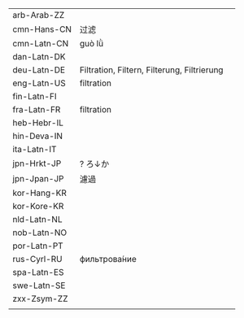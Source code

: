 | | | |
|-|-|-|
| arb-Arab-ZZ |  |  |
| cmn-Hans-CN | 过滤 |  |
| cmn-Latn-CN | guò lǜ |  |
| dan-Latn-DK |  |  |
| deu-Latn-DE | Filtration, Filtern, Filterung, Filtrierung |  |
| eng-Latn-US | filtration |  |
| fin-Latn-FI |  |  |
| fra-Latn-FR | filtration |  |
| heb-Hebr-IL |  |  |
| hin-Deva-IN |  |  |
| ita-Latn-IT |  |  |
| jpn-Hrkt-JP | ? ろ↓か |  |
| jpn-Jpan-JP | 濾過 |  |
| kor-Hang-KR |  |  |
| kor-Kore-KR |  |  |
| nld-Latn-NL |  |  |
| nob-Latn-NO |  |  |
| por-Latn-PT |  |  |
| rus-Cyrl-RU | фильтрова́ние |  |
| spa-Latn-ES |  |  |
| swe-Latn-SE |  |  |
| zxx-Zsym-ZZ |  |  |
|  |  |  |
